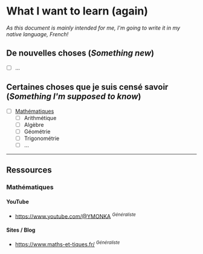 # What I want to learn (again)

_As this document is mainly intended for me, I'm going to write it in my native language, French!_

## De nouvelles choses (_Something new_)

- [ ] ...

## Certaines choses que je suis censé savoir (_Something I'm supposed to know_)

- [ ] [Mathématiques](#mathématiques)
  - [ ] Arithmétique
  - [ ] Algèbre
  - [ ] Géométrie
  - [ ] Trigonométrie
  - [ ] ...
     
----

## Ressources

### Mathématiques

#### YouTube

- https://www.youtube.com/@YMONKA <sup>_Généraliste_</sup>

#### Sites / Blog

- https://www.maths-et-tiques.fr/ <sup>_Généraliste_</sup>
